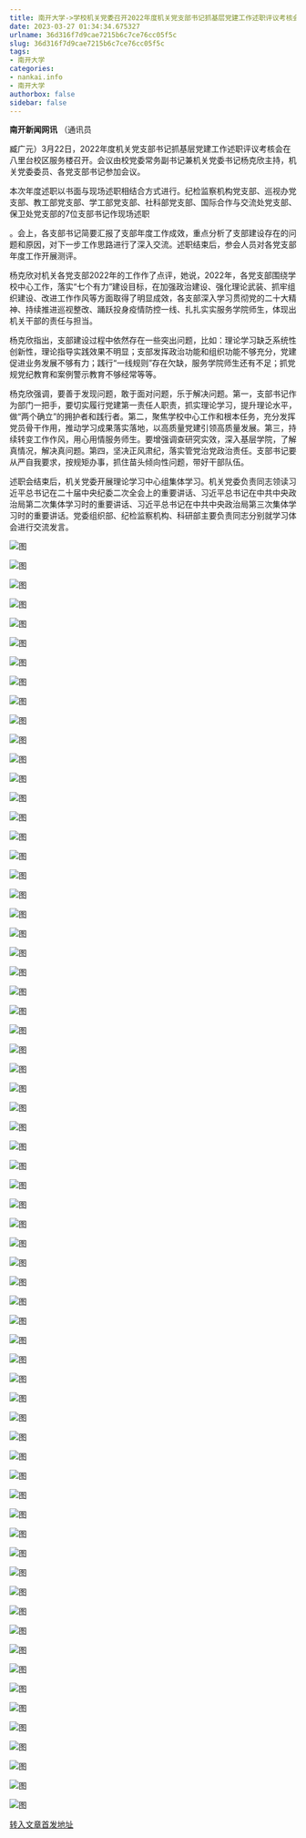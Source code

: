 ```yaml
---
title: 南开大学->学校机关党委召开2022年度机关党支部书记抓基层党建工作述职评议考核会 | nankai.info
date: 2023-03-27 01:34:34.675327
urlname: 36d316f7d9cae7215b6c7ce76cc05f5c
slug: 36d316f7d9cae7215b6c7ce76cc05f5c
tags: 
- 南开大学
categories:
- nankai.info
- 南开大学
authorbox: false
sidebar: false
---
```

**南开新闻网讯** （通讯员

臧广元）3月22日，2022年度机关党支部书记抓基层党建工作述职评议考核会在八里台校区服务楼召开。会议由校党委常务副书记兼机关党委书记杨克欣主持，机关党委委员、各党支部书记参加会议。

本次年度述职以书面与现场述职相结合方式进行。纪检监察机构党支部、巡视办党支部、教工部党支部、学工部党支部、社科部党支部、国际合作与交流处党支部、保卫处党支部的7位支部书记作现场述职
<!--more-->
。会上，各支部书记简要汇报了支部年度工作成效，重点分析了支部建设存在的问题和原因，对下一步工作思路进行了深入交流。述职结束后，参会人员对各党支部年度工作开展测评。

杨克欣对机关各党支部2022年的工作作了点评，她说，2022年，各党支部围绕学校中心工作，落实“七个有力”建设目标，在加强政治建设、强化理论武装、抓牢组织建设、改进工作作风等方面取得了明显成效，各支部深入学习贯彻党的二十大精神、持续推进巡视整改、踊跃投身疫情防控一线、扎扎实实服务学院师生，体现出机关干部的责任与担当。

杨克欣指出，支部建设过程中依然存在一些突出问题，比如：理论学习缺乏系统性创新性，理论指导实践效果不明显；支部发挥政治功能和组织功能不够充分，党建促进业务发展不够有力；践行“一线规则”存在欠缺，服务学院师生还有不足；抓党规党纪教育和案例警示教育不够经常等等。

杨克欣强调，要善于发现问题，敢于面对问题，乐于解决问题。第一，支部书记作为部门一把手，要切实履行党建第一责任人职责，抓实理论学习，提升理论水平，做“两个确立”的拥护者和践行者。第二，聚焦学校中心工作和根本任务，充分发挥党员骨干作用，推动学习成果落实落地，以高质量党建引领高质量发展。第三，持续转变工作作风，用心用情服务师生。要增强调查研究实效，深入基层学院，了解真情况，解决真问题。第四，坚决正风肃纪，落实管党治党政治责任。支部书记要从严自我要求，按规矩办事，抓住苗头倾向性问题，带好干部队伍。

述职会结束后，机关党委开展理论学习中心组集体学习。机关党委负责同志领读习近平总书记在二十届中央纪委二次全会上的重要讲话、习近平总书记在中共中央政治局第二次集体学习时的重要讲话、习近平总书记在中共中央政治局第三次集体学习时的重要讲话。党委组织部、纪检监察机构、科研部主要负责同志分别就学习体会进行交流发言。

![图](http://news.nankai.edu.cn/ywsd/system/2023/03/24/g)

![图](http://news.nankai.edu.cn/ywsd/system/2023/03/24/p)

![图](http://news.nankai.edu.cn/ywsd/system/2023/03/24/j)

![图](http://news.nankai.edu.cn/ywsd/system/2023/03/24/)

![图](http://news.nankai.edu.cn/ywsd/system/2023/03/24/3)

![图](http://news.nankai.edu.cn/ywsd/system/2023/03/24/a)

![图](http://news.nankai.edu.cn/ywsd/system/2023/03/24/0)

![图](http://news.nankai.edu.cn/ywsd/system/2023/03/24/c)

![图](http://news.nankai.edu.cn/ywsd/system/2023/03/24/a)

![图](http://news.nankai.edu.cn/ywsd/system/2023/03/24/3)

![图](http://news.nankai.edu.cn/ywsd/system/2023/03/24/c)

![图](http://news.nankai.edu.cn/ywsd/system/2023/03/24/d)

![图](http://news.nankai.edu.cn/ywsd/system/2023/03/24/_)

![图](http://news.nankai.edu.cn/ywsd/system/2023/03/24/6)

![图](http://news.nankai.edu.cn/ywsd/system/2023/03/24/1)

![图](http://news.nankai.edu.cn/ywsd/system/2023/03/24/7)

![图](http://news.nankai.edu.cn/ywsd/system/2023/03/24/0)

![图](http://news.nankai.edu.cn/ywsd/system/2023/03/24/5)

![图](http://news.nankai.edu.cn/ywsd/system/2023/03/24/0)

![图](http://news.nankai.edu.cn/ywsd/system/2023/03/24/0)

![图](http://news.nankai.edu.cn/ywsd/system/2023/03/24/0)

![图](http://news.nankai.edu.cn/ywsd/system/2023/03/24/3)

![图](http://news.nankai.edu.cn/ywsd/system/2023/03/24/0)

![图](http://news.nankai.edu.cn/ywsd/system/2023/03/24/0)

![图](http://news.nankai.edu.cn/)

![图](http://news.nankai.edu.cn/ywsd/system/2023/03/24/7)

![图](http://news.nankai.edu.cn/ywsd/system/2023/03/24/0)

![图](http://news.nankai.edu.cn/ywsd/system/2023/03/24/5)

![图](http://news.nankai.edu.cn/)

![图](http://news.nankai.edu.cn/ywsd/system/2023/03/24/0)

![图](http://news.nankai.edu.cn/ywsd/system/2023/03/24/0)

![图](http://news.nankai.edu.cn/ywsd/system/2023/03/24/0)

![图](http://news.nankai.edu.cn/)

![图](http://news.nankai.edu.cn/ywsd/system/2023/03/24/3)

![图](http://news.nankai.edu.cn/ywsd/system/2023/03/24/0)

![图](http://news.nankai.edu.cn/ywsd/system/2023/03/24/0)

![图](http://news.nankai.edu.cn/)

![图](http://news.nankai.edu.cn/ywsd/system/2023/03/24/c)

![图](http://news.nankai.edu.cn/ywsd/system/2023/03/24/i)

![图](http://news.nankai.edu.cn/ywsd/system/2023/03/24/p)

![图](http://news.nankai.edu.cn/)

![图](http://news.nankai.edu.cn/ywsd/system/2023/03/24/n)

![图](http://news.nankai.edu.cn/ywsd/system/2023/03/24/c)

![图](http://news.nankai.edu.cn/ywsd/system/2023/03/24/)

![图](http://news.nankai.edu.cn/ywsd/system/2023/03/24/u)

![图](http://news.nankai.edu.cn/ywsd/system/2023/03/24/d)

![图](http://news.nankai.edu.cn/ywsd/system/2023/03/24/e)

![图](http://news.nankai.edu.cn/ywsd/system/2023/03/24/)

![图](http://news.nankai.edu.cn/ywsd/system/2023/03/24/i)

![图](http://news.nankai.edu.cn/ywsd/system/2023/03/24/a)

![图](http://news.nankai.edu.cn/ywsd/system/2023/03/24/k)

![图](http://news.nankai.edu.cn/ywsd/system/2023/03/24/n)

![图](http://news.nankai.edu.cn/ywsd/system/2023/03/24/a)

![图](http://news.nankai.edu.cn/ywsd/system/2023/03/24/n)

![图](http://news.nankai.edu.cn/ywsd/system/2023/03/24/)

![图](http://news.nankai.edu.cn/ywsd/system/2023/03/24/s)

![图](http://news.nankai.edu.cn/ywsd/system/2023/03/24/w)

![图](http://news.nankai.edu.cn/ywsd/system/2023/03/24/e)

![图](http://news.nankai.edu.cn/ywsd/system/2023/03/24/n)

![图](http://news.nankai.edu.cn/)

![图](http://news.nankai.edu.cn/)

![图](http://news.nankai.edu.cn/ywsd/system/2023/03/24/:)

![图](http://news.nankai.edu.cn/ywsd/system/2023/03/24/p)

![图](http://news.nankai.edu.cn/ywsd/system/2023/03/24/t)

![图](http://news.nankai.edu.cn/ywsd/system/2023/03/24/t)

![图](http://news.nankai.edu.cn/ywsd/system/2023/03/24/h)

[转入文章首发地址](http://news.nankai.edu.cn/ywsd/system/2023/03/24/030055047.shtml)